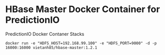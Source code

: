 # HBase Master Docker Container for PredictionIO
PredictionIO Docker Contaner Stacks

`docker run -e "HDFS_HOST=192.168.99.100" -e "HDFS_PORT=9000" -d -p 16000:16000 vietanh85/hbase-master:1.2.1`